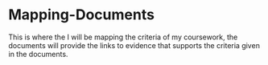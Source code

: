 # Mapping-Documents
This is where the I will be mapping the criteria of my coursework, the documents will provide the links to evidence that supports the criteria given in the documents.



